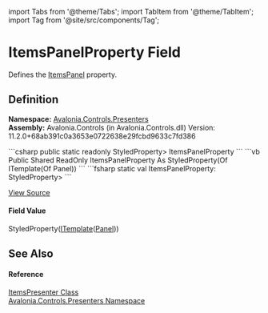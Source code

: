 import Tabs from '@theme/Tabs'; 
import TabItem from '@theme/TabItem'; 
import Tag from '@site/src/components/Tag'; 

# ItemsPanelProperty Field


Defines the <a href="P_Avalonia_Controls_Presenters_ItemsPresenter_ItemsPanel">ItemsPanel</a> property.



## Definition
**Namespace:** <a href="N_Avalonia_Controls_Presenters">Avalonia.Controls.Presenters</a>  
**Assembly:** Avalonia.Controls (in Avalonia.Controls.dll) Version: 11.2.0+68ab391c0a3653e0722638e29fcbd9633c7fd386

<Tabs groupId="api-code-preview">
<TabItem value="csharp" label="C#">
```csharp
public static readonly StyledProperty<ITemplate<Panel?>> ItemsPanelProperty
```
</TabItem>
<TabItem value="vb" label="VB">
```vb
Public Shared ReadOnly ItemsPanelProperty As StyledProperty(Of ITemplate(Of Panel))
```
</TabItem>
<TabItem value="fsharp" label="F#">
```fsharp
static val ItemsPanelProperty: StyledProperty<ITemplate<Panel>>
```
</TabItem>
</Tabs>



<a href="https://github.com/AvaloniaUI/Avalonia/tree/master/srcAvalonia.Controls/Presenters/ItemsPresenter.cs" title="View the source code">View Source</a>



#### Field Value
StyledProperty(<a href="T_Avalonia_Controls_ITemplate_1">ITemplate</a>(<a href="T_Avalonia_Controls_Panel">Panel</a>))

## See Also


#### Reference
<a href="T_Avalonia_Controls_Presenters_ItemsPresenter">ItemsPresenter Class</a>  
<a href="N_Avalonia_Controls_Presenters">Avalonia.Controls.Presenters Namespace</a>  
